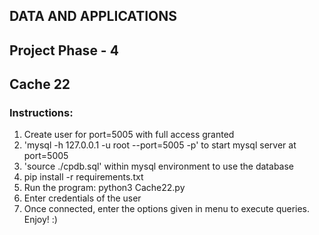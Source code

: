 ## DATA AND APPLICATIONS
## Project Phase - 4
## Cache 22
### Instructions:
1. Create user for port=5005 with full access granted
2. 'mysql -h 127.0.0.1 -u root --port=5005 -p' to start mysql server at port=5005
3. 'source ./cpdb.sql' within mysql environment to use the database
4. pip install -r requirements.txt
5. Run the program: python3 Cache22.py
6. Enter credentials of the user
7. Once connected, enter the options given in menu to execute queries.
Enjoy! :)
